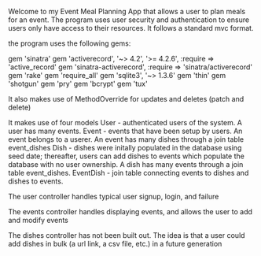 Welcome to my Event Meal Planning App that allows a user to plan meals for an event. 
The program uses user security and authentication to ensure users only have access to their resources.
It follows a standard mvc format.

the program uses the following gems:

gem 'sinatra'
gem 'activerecord', '~> 4.2', '>= 4.2.6', :require => 'active_record'
gem 'sinatra-activerecord', :require => 'sinatra/activerecord'
gem 'rake'
gem 'require_all'
gem 'sqlite3', '~> 1.3.6'
gem 'thin'
gem 'shotgun'
gem 'pry'
gem 'bcrypt'
gem 'tux'

It also makes use of MethodOverride for updates and deletes (patch and delete)

It makes use of four models
User - authenticated users of the system. A user has many events.
Event - events that have been setup by users. An event belongs to a userer. An event has many dishes through a join table event_dishes
Dish - dishes were initally populated in the database using seed date; thereafter, users can add dishes to events which populate the database with no user ownership. A dish has many events through a join table event_dishes.
EventDish - join table connecting events to dishes and dishes to events.

The user controller handles typical user signup, login, and failure

The events controller handles displaying events, and allows the user to add and modify events

The dishes controller has not been built out. The idea is that a user could add dishes in bulk (a url link, a csv file, etc.) in a future generation
